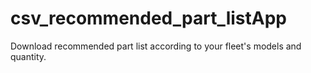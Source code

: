 # csv_recommended_part_listApp
Download recommended part list according to your fleet's models and quantity.
